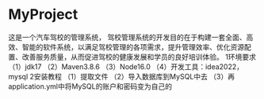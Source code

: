# MyProject
这是一个汽车驾校的管理系统，
驾校管理系统的开发目的在于构建一套全面、高效、智能的软件系统，以满足驾校管理的各项需求，提升管理效率、优化资源配置、改善服务质量，从而促进驾校的健康发展和学员的良好培训体验。
1环境要求
（1）jdk17
（2）Maven3.8.6
（3）Node16.0
（4）开发工具：idea2022，mysql
2安装教程
（1）提取文件
（2）导入数据库到MySQL中去
（3）再application.yml中将MySQL的账户和密码变为自己的
